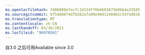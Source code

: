 ```yaml
---
ms.openlocfilehash: f40b888efacfc1b524ff6b6683675b6bb4a33585
ms.sourcegitcommit: bf5dd80f4d7b202afa90e90d1148402c5474d826
ms.translationtype: MT
ms.contentlocale: zh-CN
ms.lasthandoff: 03/30/2021
ms.locfileid: "96970501"
---
```

<span data-ttu-id="a8094-101">自3.0 之后可用</span><span class="sxs-lookup"><span data-stu-id="a8094-101">Available since 3.0</span></span>
